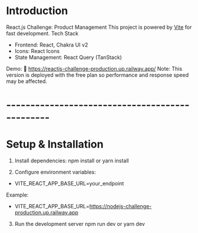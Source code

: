 # Introduction
React.js Challenge: Product Management
This project is powered by [Vite](https://vitejs.dev/) for fast development.
Tech Stack
 - Frontend: React, Chakra UI v2
 - Icons: React Icons
 - State Management: React Query (TanStack)

Demo: 🔗 https://reactjs-challenge-production.up.railway.app/
Note: This version is deployed with the free plan so performance and response speed may be affected.

# ----------------------------------------------- #

# Setup & Installation
1. Install dependencies:
npm install
or
yarn install

2. Configure environment variables:
 - VITE_REACT_APP_BASE_URL=your_endpoint

Example: 
 - VITE_REACT_APP_BASE_URL=https://nodejs-challenge-production.up.railway.app

3. Run the development server
npm run dev
or
yarn dev